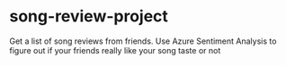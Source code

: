 # song-review-project
 Get a list of song reviews from friends. Use Azure Sentiment Analysis to figure out if your friends really like your song taste or not
